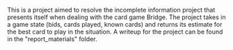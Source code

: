 This is a project aimed to resolve the incomplete information project that presents itself when dealing with the card game Bridge.
The project takes in a game state (bids, cards played, known cards) and returns its estimate for the best card to play in the situation.
A writeup for the project can be found in the "report_materials" folder.